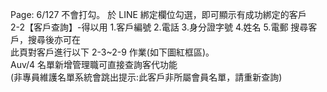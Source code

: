 Page: 6/127
不會打勾。
於 LINE 綁定欄位勾選，即可顯示有成功綁定的客戶  
2-2【客戶查詢】-得以用 1.客戶編號 2.電話 3.身分證字號 4.姓名 5.電郵 搜尋客戶，搜尋後亦可在  
此頁對客戶進行以下 2-3~2-9 作業(如下圖紅框區)。  
Auv/4 名單新增管理職可直接查詢客代功能  
(非專員維護名單系統會跳出提示:此客戶非所屬會員名單，請重新查詢)